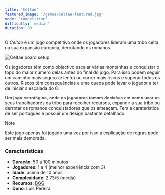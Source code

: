 ```yaml
---
title: 'Celtae'
featured_image: '/games/celtae-featured.jpg'
mode: 'competitive'
difficulty: 'median'
duration: 80
---
```

O *Celtae* é um jogo competitivo onde os jogadores lideram uma tribo celta na sua expansão europeia, derrotando os romanos.

<!--more-->

![Celtae board setup](/games/celtae-featured.jpg)

Os jogadores têm como objectivo escalar várias montanhas e conquistar o topo do maior número delas antes do final do jogo. Para isso podem seguir um caminho mais seguro (e lento) ou correr mais riscos e superar todos os outros. Riscos têm consequências e uma queda pode levar o jogador a ter de iniciar a escalada do 0.

Um jogo estratégico, onde os jogadores tomam decisões em como usar os seus trabalhadores da tribo para recolher recursos, expandir a sua tribo ou derrotar os romanos conquistadores que os ameaçam. Tem a caraterística de ser português e possuir um design bastante detalhado.

> [!NOTE]
> Este jogo apenas foi jogado uma vez por isso a explicação de regras pode ser mais demorada.

### Características

- **Duração**: 50 a 100 minutos
- **Jogadores**: 1 a 4 (melhor experiência com 3)
- **Idade**: acima de 10 anos
- **Complexidade**: 2.73/5 (média)
- **Recursos**: [BGG](https://boardgamegeek.com/boardgame/374200/celtae)
- **Dono**: Luís Pereira
